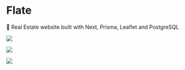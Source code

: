 # Flate

🔑 Real Estate website built with Next, Prisma, Leaflet and PostgreSQL

![](https://i.imgur.com/cq9Kltd.png)

![](https://i.imgur.com/Q7nomzk.png)

![](https://i.imgur.com/aiRS91F.png)
